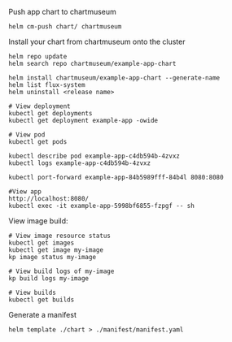 Push app chart to chartmuseum
```aidl
helm cm-push chart/ chartmuseum
```
Install your chart from chartmuseum onto the cluster
```aidl
helm repo update
helm search repo chartmuseum/example-app-chart

helm install chartmuseum/example-app-chart --generate-name
helm list flux-system
helm uninstall <release name>

# View deployment
kubectl get deployments
kubectl get deployment example-app -owide

# View pod 
kubectl get pods

kubectl describe pod example-app-c4db594b-4zvxz
kubectl logs example-app-c4db594b-4zvxz

kubectl port-forward example-app-84b5989fff-84b4l 8080:8080

#View app 
http://localhost:8080/
kubectl exec -it example-app-5998bf6855-fzpgf -- sh

```

View image build:
```aidl
# View image resource status
kubectl get images
kubectl get image my-image
kp image status my-image

# View build logs of my-image
kp build logs my-image

# View builds
kubectl get builds
```

Generate a manifest
```aidl
helm template ./chart > ./manifest/manifest.yaml
```
